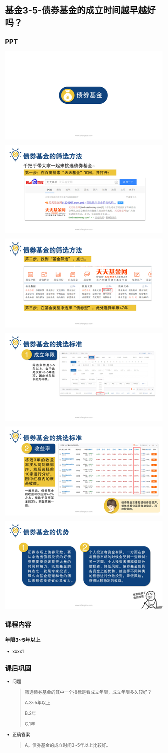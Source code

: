 # 基金3-5-债券基金的成立时间越早越好吗？

## PPT

![课程ppt](assets/3-5-1.jpeg)

![课程ppt](assets/3-5-2.jpeg)

![课程ppt](assets/3-5-3.jpeg)

![课程ppt](assets/3-5-4.jpeg)

![课程ppt](assets/3-5-5.jpeg)

![课程ppt](assets/3-5-6.jpeg)

## 课程内容

### 年限3~5年以上

- xxxx1

  > 

## 课后巩固

- 问题

  > 筛选债券基金的其中一个指标是看成立年限，成立年限多久较好？
  >
  > A.3~5年以上
  >
  > B.2年
  >
  > C.1年

- 正确答案

  > A。债券基金的成立时间3~5年以上比较好。